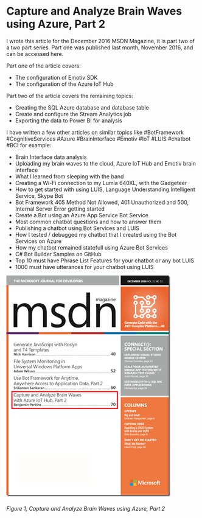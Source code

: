 # Capture and Analyze Brain Waves using Azure, Part 2

I wrote this article for the December 2016 MSDN Magazine, it is part two of a two part series.  Part one was published last month, November 2016, and can be accessed here.

Part one of the article covers:

+ The configuration of Emotiv SDK
+ The configuration of the Azure IoT Hub

Part two of the article covers the remaining topics:

+ Creating the SQL Azure database and database table
+ Create and configure the Stream Analytics job
+ Exporting the data to Power BI for analysis

I have written a few other articles on similar topics like #BotFramework #CognitiveServices #Azure #BrainInterface #Emotiv #IoT #LUIS #chatbot #BCI for example:

+ Brain Interface data analysis
+ Uploading my brain waves to the cloud, Azure IoT Hub and Emotiv brain interface
+ What I learned from sleeping with the band
+ Creating a Wi-Fi connection to my Lumia 640XL, with the Gadgeteer
+ How to get started with using LUIS, Language Understanding Intelligent Service, Skype Bot
+ Bot Framework 405 Method Not Allowed, 401 Unauthorized and 500, Internal Server Error getting started
+ Create a Bot using an Azure App Service Bot Service
+ Most common chatbot questions and how to answer them
+ Publishing a chatbot using Bot Services and LUIS
+ How I tested / debugged my chatbot that I created using the Bot Services on Azure
+ How my chatbot remained statefull using Azure Bot Services
+ C# Bot Builder Samples on GitHub
+ Top 10 must have Phrase List Features for your chatbot or any bot LUIS
+ 1000 must have utterances for your chatbot using LUIS

![Capture and Analyze Brain Waves using Azure, Part 2][FIGURE1]
###### Figure 1, Capture and Analyze Brain Waves using Azure, Part 2

[FIGURE1]: ../images/2016/msdn-1072.png "Figure 1, Capture and Analyze Brain Waves using Azure, Part 2"

[LINK1]: https://msdn.microsoft.com/en-us/magazine/mt790206
[LINK2]: https://msdn.microsoft.com/en-us/magazine/msdn-magazine-issues.aspx
[LINK3]: 2016-11-capture-and-analyze-brain-waves-using-azure.md
